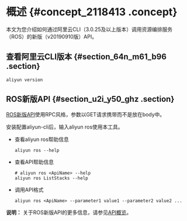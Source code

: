 # 概述 {#concept_2118413 .concept}

本文为您介绍如何通过阿里云CLI（3.0.25及以上版本）调用资源编排服务（ROS）的新版（v20190910版）API。

## 查看阿里云CLI版本 {#section_64n_m61_b96 .section}

``` {#codeblock_elk_kbn_78r .lanuage-shell}
aliyun version
```

## ROS新版API {#section_u2i_y50_ghz .section}

[ROS新版API](../../../../cn.zh-CN/API参考（新）/API概览.md#)使用RPC风格，参数以GET请求携带而不是放在body中。

安装配置aliyun-cli后，输入aliyun ros使用本工具。

-   查看aliyun ros帮助信息

    ``` {#codeblock_rzk_2fd_s70 .lanuage-shell}
    aliyun ros --help
    ```

-   查看API帮助信息

    ``` {#codeblock_q8i_00f_y7d .lanuage-shell}
    # aliyun ros <ApiName> --help
    aliyun ros ListStacks --help
    ```

-   调用API格式

    ``` {#codeblock_kal_x8i_2uw .lanuage-shell}
    aliyun ros <ApiName> --parameter1 value1 --parameter2 value2 ...
    ```


**说明：** 关于ROS新版API的更多信息，请参见[API概览](../../../../cn.zh-CN/API参考（新）/API概览.md#)。

